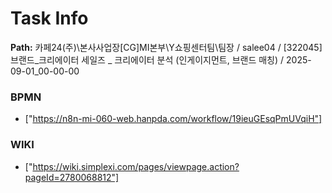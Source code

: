 # Task Info

**Path:** 카페24(주)\본사사업장\[CG]MI본부\Y쇼핑센터팀\팀장 / salee04 / [322045] 브랜드_크리에이터 세일즈 _ 크리에이터 분석 (인게이지먼트, 브랜드 매칭) / 2025-09-01_00-00-00

### BPMN
- ["https://n8n-mi-060-web.hanpda.com/workflow/19ieuGEsqPmUVqiH"]

### WIKI
- ["https://wiki.simplexi.com/pages/viewpage.action?pageId=2780068812"]

